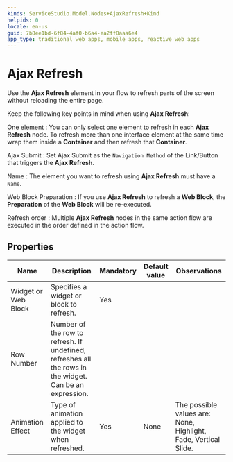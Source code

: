 ```yaml
---
kinds: ServiceStudio.Model.Nodes+AjaxRefresh+Kind
helpids: 0
locale: en-us
guid: 7b8ee1bd-6f84-4af0-b6a4-ea2ff8aaa6e4
app_type: traditional web apps, mobile apps, reactive web apps
---
```


# Ajax Refresh

Use the **Ajax Refresh** element in your flow to refresh parts of the screen without reloading the entire page.

Keep the following key points in mind when using **Ajax Refresh**:

One element
:   You can only select one element to refresh in each **Ajax Refresh** node. To refresh more than one interface element at the same time wrap them inside a **Container** and then refresh that **Container**.

Ajax Submit
:   Set Ajax Submit as the `Navigation Method` of the Link/Button that triggers the **Ajax Refresh**.

Name
:   The element you want to refresh using **Ajax Refresh** must have a `Name`.

Web Block Preparation
:   If you use **Ajax Refresh** to refresh a **Web Block**, the **Preparation** of the **Web Block** will be re-executed.

Refresh order
:   Multiple **Ajax Refresh** nodes in the same action flow are executed in the order defined in the action flow.

## Properties

<table markdown="1">
<thead>
<tr>
<th>Name</th>
<th>Description</th>
<th>Mandatory</th>
<th>Default value</th>
<th>Observations</th>
</tr>
</thead>
<tbody>
<tr>
<td title="Widget or Web Block">Widget or Web Block</td>
<td>Specifies a widget or block to refresh.</td>
<td>Yes</td>
<td></td>
<td></td>
</tr>
<tr>
<td title="Row Number">Row Number</td>
<td>Number of the row to refresh. If undefined, refreshes all the rows in the widget. Can be an expression.</td>
<td></td>
<td></td>
<td></td>
</tr>
<tr>
<td title="Animation Effect">Animation Effect</td>
<td>Type of animation applied to the widget when refreshed.</td>
<td>Yes</td>
<td>None</td>
<td>The possible values are: None, Highlight, Fade, Vertical Slide.</td>
</tr>
</tbody>
</table>

